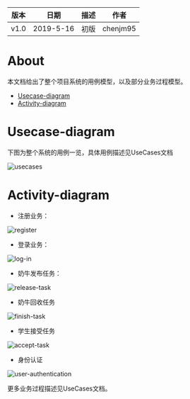 | 版本 | 日期      | 描述 | 作者   |
| ---- | --------- | ---- | ------ |
| v1.0 | 2019-5-16 | 初版 | chenjm95 |

# About
本文档给出了整个项目系统的用例模型，以及部分业务过程模型。
* <a href="#Usecase-diagram">Usecase-diagram</a>
* <a href="#Activity-diagram">Activity-diagram</a>


# Usecase-diagram
下图为整个系统的用例一览，具体用例描述见UseCases文档

![usecases](/imgs/usecases.png)

# Activity-diagram

* 注册业务：

![register](/imgs/register.PNG)

* 登录业务：

![log-in](/imgs/log-in.png)

* 奶牛发布任务：

![release-task](/imgs/release-task.PNG)

* 奶牛回收任务

![finish-task](/imgs/finish-task.PNG)

* 学生接受任务

![accept-task](/imgs/accept-task.png)

* 身份认证

![user-authentication](/imgs/user-authentication.png)

更多业务过程描述见UseCases文档。

